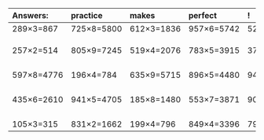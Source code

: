 | Answers: | practice | makes | perfect | ! |
| :--- | :--- | :--- | :--- | :--- |
| 289×3=867 | 725×8=5800 | 612×3=1836 | 957×6=5742 | 528×6=3168 | 
|   |   |   |   |   | 
|   |   |   |   |   | 
|   |   |   |   |   | 
| 257×2=514 | 805×9=7245 | 519×4=2076 | 783×5=3915 | 378×7=2646 | 
|   |   |   |   |   | 
|   |   |   |   |   | 
|   |   |   |   |   | 
|   |   |   |   |   | 
| 597×8=4776 | 196×4=784 | 635×9=5715 | 896×5=4480 | 948×5=4740 | 
|   |   |   |   |   | 
|   |   |   |   |   | 
|   |   |   |   |   | 
|   |   |   |   |   | 
| 435×6=2610 | 941×5=4705 | 185×8=1480 | 553×7=3871 | 903×6=5418 | 
|   |   |   |   |   | 
|   |   |   |   |   | 
|   |   |   |   |   | 
|   |   |   |   |   | 
| 105×3=315 | 831×2=1662 | 199×4=796 | 849×4=3396 | 795×5=3975 | 
